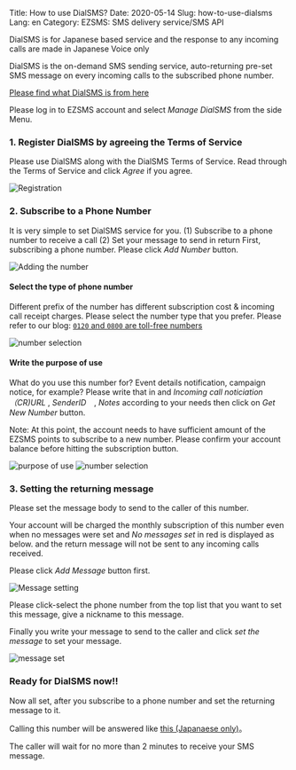 Title: How to use DialSMS?
Date: 2020-05-14
Slug: how-to-use-dialsms
Lang: en
Category: EZSMS: SMS delivery service/SMS API

DialSMS is for Japanese based service and the response to any incoming calls are made in Japanese Voice only

DialSMS is the on-demand SMS sending service, auto-returning pre-set SMS message on every incoming calls to the subscribed phone number.

[Please find what DialSMS is from here](https://help.xoxzo.com/en/ezsms-sms-delivery-service/articles/what-is-dialsms/)

Please log in to EZSMS account and select _Manage DialSMS_ from the side Menu.

### 1. Register DialSMS by agreeing the Terms of Service

Please use DialSMS along with the DialSMS Terms of Service. Read through the Terms of Service and click _Agree_ if you agree.

![Registration](/images/dialsms/dialsms_howto_01en.jpg)

### 2. Subscribe to a Phone Number

It is very simple to set DialSMS service for you. 
(1) Subscribe to a phone number to receive a call
(2) Set your message to send in return
First, subscribing a phone number. Please click _Add Number_ button.

![Adding the number](/images/dialsms/dialsms_howto_02en.jpg)

#### Select the type of phone number

Different prefix of the number has different subscription cost & incoming call receipt charges.
Please select the number type that you prefer.
Please refer to our blog: [`0120` and `0800` are toll-free numbers](https://blog.xoxzo.com/en/2017/11/02/freecall-numbers-introduction/)

![number selection](/images/dialsms/dialsms_howto_03en.jpg)


#### Write the purpose of use

What do you use this number for?
Event details notification, campaign notice, for example?
Please write that in and 
_Incoming call noticiation（CR)URL_ , _SenderID_　, _Notes_ according to your needs then
click on _Get New Number_ button.

Note: At this point, the account needs to have sufficient amount of the EZSMS points to subscribe to a new number.
Please confirm your account balance before hitting the subscription button.

![purpose of use](/images/dialsms/dialsms_howto_04en.jpg)
![number selection](/images/dialsms/dialsms_howto_05en.jpg)

### 3. Setting the returning message

Please set the message body to send to the caller of this number.

Your account will be charged the monthly subscription of this number
even when no messages were set and _No messages set_ in red is displayed as below.
and the return message will not be sent to any incoming calls received.

Please click _Add Message_ button first.

![Message setting](/images/dialsms/dialsms_howto_06en.jpg)

Please click-select the phone number from the top list that you want to set this message,
give a nickname to this message.

Finally you write your message to send to the caller and click _set the message_
to set your message.

![message set](/images/dialsms/dialsms_howto_07en.jpg)

### Ready for DialSMS now!!

Now all set, after you subscribe to a phone number and set the returning message to it.


Calling this number will be answered like [this (Japanaese only)](https://help.xoxzo.com/ezsms-sms-delivery-service/sms-api/articles/how-will-the-dialsms-call-be-answered/)。

The caller will wait for no more than 2 minutes to receive your SMS message.



